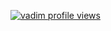[![vadim profile views](https://u8views.com/api/v1/github/profiles/87385363/views/day-week-month-total-count.svg)](https://u8views.com/github/Donnle)
